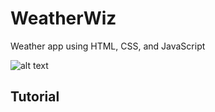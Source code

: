 # WeatherWiz


Weather app using HTML, CSS, and JavaScript

![alt text](<Screenshot (146).png>)

## Tutorial

